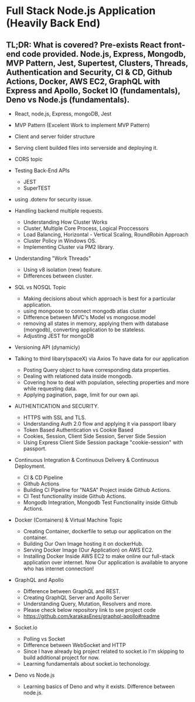 # Full Stack Node.js Application (Heavily Back End)

## TL;DR: What is covered? Pre-exists React front-end code provided. Node.js, Express, Mongodb, MVP Pattern, Jest, Supertest, Clusters, Threads, Authentication and Security, CI & CD, Github Actions, Docker, AWS EC2, GraphQL with Express and Apollo, Socket IO (fundamentals), Deno vs Node.js (fundamentals).

- React, node.js, Express, mongoDB, Jest
- MVP Pattern (Excelent Work to implement MVP Pattern)
- Client and server folder structure
- Serving client builded files into serverside and deploying it.
- CORS topic
- Testing Back-End APIs
  - JEST
  - SuperTEST
- using .dotenv for security issue.
- Handling backend multiple requests.
  - Understanding How Cluster Works
  - Cluster, Multiple Core Process, Logical Proccessors
  - Load Balancing, Horizontal - Vertical Scaling, RoundRobin Approach
  - Cluster Policy in Windows OS.
  - Implementing Cluster via PM2 library.
- Understanding "Work Threads"
  - Using v8 isolation (new) feature.
  - Differences between cluster.
- SQL vs NOSQL Topic
  - Making decisions about which approach is best for a particular application.
  - using mongoose to connect mongodb atlas cluster
  - Difference between MVC's Model vs mongoose.model
  - removing all states in memory, applying them with database (mongodb), converting application to be stateless.
  - Adjusting JEST for mongoDB
- Versioning API (dynamicly)
- Talking to third libary(spaceX) via Axios To have data for our application
  - Posting Query object to have corresponding data properties.
  - Dealing with relationed data inside mongodb.
  - Covering how to deal with population, selecting properties and more while requesting data.
  - Applying pagination, page, limit for our own api.
- AUTHENTICATION and SECURITY.
  - HTTPS with SSL and TLS.
  - Understanding Auth 2.0 flow and applying it via passport libary
  - Token Based Authentication vs Cookie Based
  - Cookies, Session, Client Side Session, Server Side Session
  - Using Express Client Side Session package "cookie-session" with passport.
- Continuous Integration & Continuous Delivery & Continuous Deployment.
  - CI & CD Pipeline
  - Github Actions
  - Building CI Pipeline for "NASA" Project inside Github Actions.
  - CI Test functionality inside Github Actions.
  - Mongodb Integration, Mongodb Test Functionality inside Github Actions.
- Docker (Containers) & Virtual Machine Topic
  - Creating Container, dockerfile to setup our application on the container.
  - Building Our Own Image hosting it on dockerHub.
  - Serving Docker Image (Our Application) on AWS EC2.
  - Installing Docker Inside AWS EC2 to make online our full-stack application over internet. Now Our application is available to anyone who has internet connection!
- GraphQL and Apollo

  - Difference between GraphQL and REST.
  - Creating GraphQL Server and Apollo Server
  - Understanding Query, Mutation, Resolvers and more.
  - Please check below repository link to see project code
  - https://github.com/karakasEnes/graphql-apollo#readme

- Socket.io

  - Polling vs Socket
  - Difference between WebSocket and HTTP
  - Since I have already big project related to socket.io I'm skipping to build additional project for now.
  - Learning fundamentals about socket.io techonology.

- Deno vs Node.js
  - Learning basics of Deno and why it exists. Difference between node.js.
